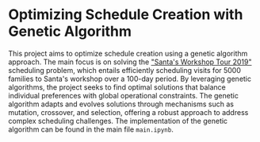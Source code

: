 # Optimizing Schedule Creation with Genetic Algorithm

This project aims to optimize schedule creation using a genetic algorithm approach. The main focus is on solving the  ["Santa's Workshop Tour 2019"](https://www.kaggle.com/competitions/santa-workshop-tour-2019) scheduling problem, which entails efficiently scheduling visits for 5000 families to Santa's workshop over a 100-day period. By leveraging genetic algorithms, the project seeks to find optimal solutions that balance individual preferences with global operational constraints. The genetic algorithm adapts and evolves solutions through mechanisms such as mutation, crossover, and selection, offering a robust approach to address complex scheduling challenges. The implementation of the genetic algorithm can be found in the main file `main.ipynb`.
